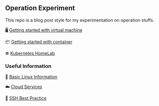 ## Operation Experiment

This repo is a blog post style for my experimentation on operation stuffs.

:desktop_computer: [Getting started with virtual machine](virtual-machine.md)

:package: [Getting started with container](container.md)

&#x2638; [Kubernetes HomeLab](kubernetes.md)

### Useful Information

:penguin: [Basic Linux Information](linux.md)

:cloud: [Cloud Services](cloud.md)

:key: [SSH Best Practice](ssh.md)
